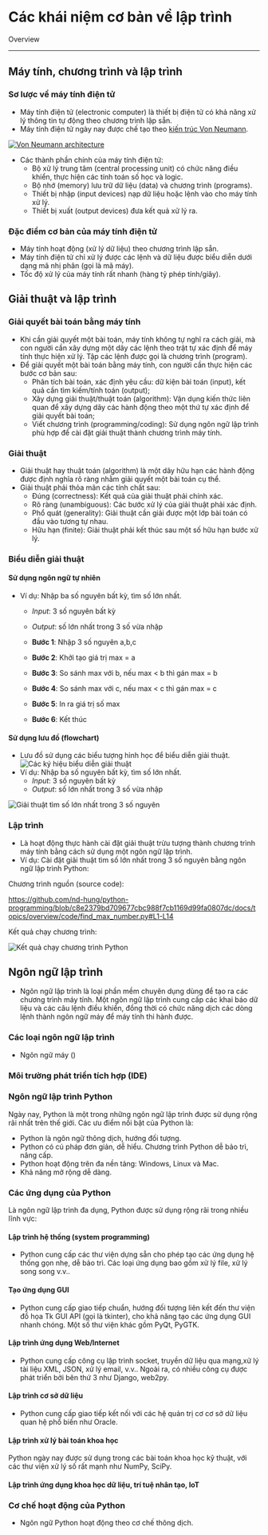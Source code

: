 # Các khái niệm cơ bản về lập trình

Overview

---

## Máy tính, chương trình và lập trình

### Sơ lược về máy tính điện tử

- Máy tính điện tử (electronic computer) là thiết bị điện tử có khả năng xử lý thông tin tự động theo chương trình lập sẵn.
- Máy tính điện tử ngày nay được chế tạo theo [kiến trúc Von Neumann](https://en.wikipedia.org/wiki/Von_Neumann_architecture).

[![Von Neumann architecture](img/Von_Neumann_Architecture.svg)](https://en.wikipedia.org/wiki/Von_Neumann_architecture#/media/File:Von_Neumann_Architecture.svg)

- Các thành phần chính của máy tính điện tử:
    - Bộ xử lý trung tâm (central processing unit) có chức năng điều khiển, thực hiện các tính toán số học và logic.
    - Bộ nhớ (memory) lưu trữ dữ liệu (data) và chương trình (programs).
    - Thiết bị nhập (input devices) nạp dữ liệu hoặc lệnh vào cho máy tính xử lý.
    - Thiết bị xuất (output devices) đưa kết quả xử lý ra.

### Đặc điểm cơ bản của máy tính điện tử

- Máy tính hoạt động (xử lý dữ liệu) theo chương trình lập sẵn.
- Máy tính điện tử chỉ xử lý được các lệnh và dữ liệu được biểu diễn dưới dạng mã nhị phân (gọi là mã máy).
- Tốc độ xử lý của máy tính rất nhanh (hàng tỷ phép tính/giây).

## Giải thuật và lập trình

### Giải quyết bài toán bằng máy tính
- Khi cần giải quyết một bài toán, máy tính không tự nghĩ ra cách giải, mà con người cần xây dựng một dãy các lệnh theo trật tự xác định để máy tính thực hiện xử lý. Tập các lệnh được gọi là chương trình (program).
- Để giải quyết một bài toán bằng máy tính, con người cần thực hiện các bước cơ bản sau:
    - Phân tích bài toán, xác định yêu cầu: dữ kiện bài toán (input), kết quả cần tìm kiếm/tính toán (output);
    - Xây dựng giải thuật/thuật toán (algorithm): Vận dụng kiến thức liên quan để xây dựng dãy các hành động theo một thứ tự xác định để giải quyết bài toán;
    - Viết chương trình (programming/coding): Sử dụng ngôn ngữ lập trình phù hợp để cài đặt giải thuật thành chương trình máy tính.

### Giải thuật
- Giải thuật hay thuật toán (algorithm) là một dãy hữu hạn các hành động được định nghĩa rõ ràng nhằm giải quyết một bài toán cụ thể.
- Giải thuật phải thỏa mãn các tính chất sau:
    - Đúng (correctness): Kết quả của giải thuật phải chính xác.
    - Rõ ràng (unambiguous): Các bước xử lý của giải thuật phải xác định.
    - Phổ quát (generality): Giải thuật cần giải được một lớp bài toán có đầu vào tương tự nhau.
    - Hữu hạn (finite): Giải thuật phải kết thúc sau một số hữu hạn bước xử lý.

### Biểu diễn giải thuật
#### Sử dụng ngôn ngữ tự nhiên
- Ví dụ: Nhập ba số nguyên bất kỳ, tìm số lớn nhất.
    - *Input*: 3 số nguyên bất kỳ
    - *Output*: số lớn nhất trong 3 số vừa nhập

    - **Bước 1**: Nhập 3 số nguyên a,b,c
    - **Bước 2**: Khởi tạo giá trị max =  a
    - **Bước 3**: So sánh max với b, nếu max < b thì gán max = b
    - **Bước 4**: So sánh max với c, nếu max < c thì gán max = c
    - **Bước 5**: In ra giá trị số max
    - **Bước 6**: Kết thúc

#### Sử dụng lưu đồ (flowchart)
- Lưu đồ sử dụng các biểu tượng hình học để biểu diễn giải thuật.
![Các ký hiệu biểu diễn giải thuật](img/flowchart_base_components.PNG)
- Ví dụ: Nhập ba số nguyên bất kỳ, tìm số lớn nhất.
    - *Input*: 3 số nguyên bất kỳ
    - *Output*: số lớn nhất trong 3 số vừa nhập

![Giải thuật tìm số lớn nhất trong 3 số nguyên](img/algorithm_flowchart_example.png)

### Lập trình
- Là hoạt động thực hành cài đặt giải thuật trừu tượng thành chương trình máy tính bằng cách sử dụng một ngôn ngữ lập trình.
- Ví dụ: Cài đặt giải thuật tìm số lớn nhất trong 3 số nguyên bằng ngôn ngữ lập trình Python:

Chương trình nguồn (source code):

https://github.com/nd-hung/python-programming/blob/c8e2379bd709677cbc988f7cb1169d99fa0807dc/docs/topics/overview/code/find_max_number.py#L1-L14

Kết quả chạy chương trình:

![Kết quả chạy chương trình Python](img/python_example.PNG)


## Ngôn ngữ lập trình

- Ngôn ngữ lập trình là loại phần mềm chuyên dụng dùng để tạo ra các chương trình máy tính. Một ngôn ngữ lập trình cung cấp các khai báo dữ liệu và các câu lệnh điều khiển, đồng thời có chức năng dịch các dòng lệnh thành ngôn ngữ máy để máy tính thi hành được.

### Các loại ngôn ngữ lập trình

- Ngôn ngữ máy ()

### Môi trường phát triển tích hợp (IDE)

### Ngôn ngữ lập trình Python

Ngày nay, Python là một trong những ngôn ngữ lập trình được sử dụng rộng rãi nhất trên thế giới. Các ưu điểm nổi bật của Python là:

- Python là ngôn ngữ thông dịch, hướng đối tượng.
- Python có cú pháp đơn giản, dễ hiểu. Chương trình Python dễ bảo trì, nâng cấp.
- Python hoạt động trên đa nền tảng: Windows, Linux và Mac.
- Khả năng mở rộng dễ dàng.

### Các ứng dụng của Python

Là ngôn ngữ lập trình đa dụng, Python được sử dụng rộng rãi trong nhiều lĩnh vực:

#### Lập trình hệ thống (system programming)

- Python cung cấp các thư viện dựng sẵn cho phép tạo các ứng dụng hệ thống gọn nhẹ, dễ bảo trì. Các loại ứng dụng bao gồm xử lý file, xử lý song song v.v..

#### Tạo ứng dụng GUI

- Python cung cấp giao tiếp chuẩn, hướng đối tượng liên kết đến thư viện đồ họa Tk GUI API (gọi là tkinter), cho khả năng tạo các ứng dụng GUI nhanh chóng. Một số thư viện khác gồm PyQt, PyGTK.

#### Lập trình ứng dụng Web/Internet

- Python cung cấp công cụ lập trình socket, truyền dữ liệu qua mạng,xử lý tài liệu XML, JSON, xử lý email, v.v..
Ngoài ra, có nhiều công cụ được phát triển bởi bên thứ 3 như Django, web2py.

#### Lập trình cơ sở dữ liệu

- Python cung cấp giao tiếp kết nối với các hệ quản trị cơ cơ sở dữ liệu quan hệ phổ biến như Oracle.

#### Lập trình xử lý bài toán khoa học

Python ngày nay được sử dụng trong các bài toán khoa học kỹ thuật, với các thư viện xử lý số rất mạnh như NumPy, SciPy.

#### Lập trình ứng dụng khoa học dữ liệu, trí tuệ nhân tạo, IoT

### Cơ chế hoạt động của Python

- Ngôn ngữ Python hoạt động theo cơ chế thông dịch.
